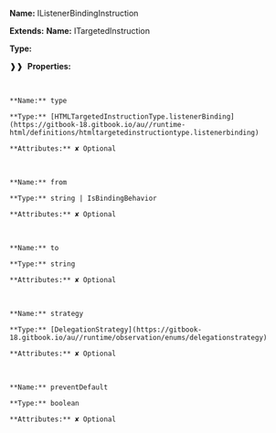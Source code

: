 **Name:** IListenerBindingInstruction

**Extends:** **Name:** ITargetedInstruction

**Type:**

❱❱&nbsp;&nbsp;**Properties:**

&nbsp;&nbsp;&nbsp;&nbsp;&nbsp;
```
**Name:** type

**Type:** [HTMLTargetedInstructionType.listenerBinding](https://gitbook-18.gitbook.io/au//runtime-html/definitions/htmltargetedinstructiontype.listenerbinding)

**Attributes:** ✘ Optional

```

&nbsp;&nbsp;&nbsp;&nbsp;&nbsp;
```
**Name:** from

**Type:** string | IsBindingBehavior

**Attributes:** ✘ Optional

```

&nbsp;&nbsp;&nbsp;&nbsp;&nbsp;
```
**Name:** to

**Type:** string

**Attributes:** ✘ Optional

```

&nbsp;&nbsp;&nbsp;&nbsp;&nbsp;
```
**Name:** strategy

**Type:** [DelegationStrategy](https://gitbook-18.gitbook.io/au//runtime/observation/enums/delegationstrategy)

**Attributes:** ✘ Optional

```

&nbsp;&nbsp;&nbsp;&nbsp;&nbsp;
```
**Name:** preventDefault

**Type:** boolean

**Attributes:** ✘ Optional

```


